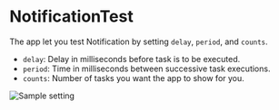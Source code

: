 # NotificationTest
The app let you test Notification by setting `delay`, `period`, and `counts`.
+ `delay`: Delay in milliseconds before task is to be executed.
+ `period`: Time in milliseconds between successive task executions.
+ `counts`: Number of tasks you want the app to show for you.

![Sample setting](http://i.imgur.com/en2SQZ5.jpg)
